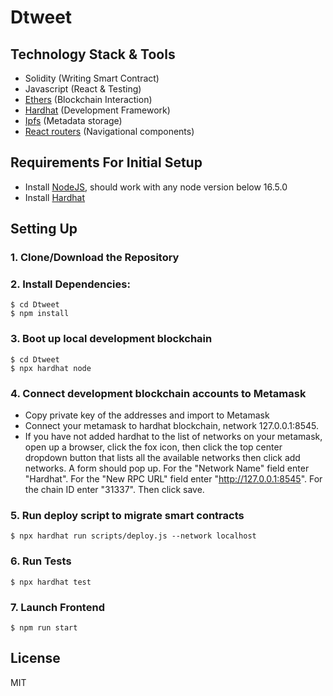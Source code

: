 # Dtweet

## Technology Stack & Tools

- Solidity (Writing Smart Contract)
- Javascript (React & Testing)
- [Ethers](https://docs.ethers.io/v5/) (Blockchain Interaction)
- [Hardhat](https://hardhat.org/) (Development Framework)
- [Ipfs](https://ipfs.io/) (Metadata storage)
- [React routers](https://v5.reactrouter.com/) (Navigational components)

## Requirements For Initial Setup
- Install [NodeJS](https://nodejs.org/en/), should work with any node version below 16.5.0
- Install [Hardhat](https://hardhat.org/)

## Setting Up
### 1. Clone/Download the Repository

### 2. Install Dependencies:
```
$ cd Dtweet
$ npm install
```
### 3. Boot up local development blockchain
```
$ cd Dtweet
$ npx hardhat node
```

### 4. Connect development blockchain accounts to Metamask
- Copy private key of the addresses and import to Metamask
- Connect your metamask to hardhat blockchain, network 127.0.0.1:8545.
- If you have not added hardhat to the list of networks on your metamask, open up a browser, click the fox icon, then click the top center dropdown button that lists all the available networks then click add networks. A form should pop up. For the "Network Name" field enter "Hardhat". For the "New RPC URL" field enter "http://127.0.0.1:8545". For the chain ID enter "31337". Then click save.  


### 5. Run deploy script to migrate smart contracts
`$ npx hardhat run scripts/deploy.js --network localhost`

### 6. Run Tests
`$ npx hardhat test`

### 7. Launch Frontend
`$ npm run start`

License
----
MIT

